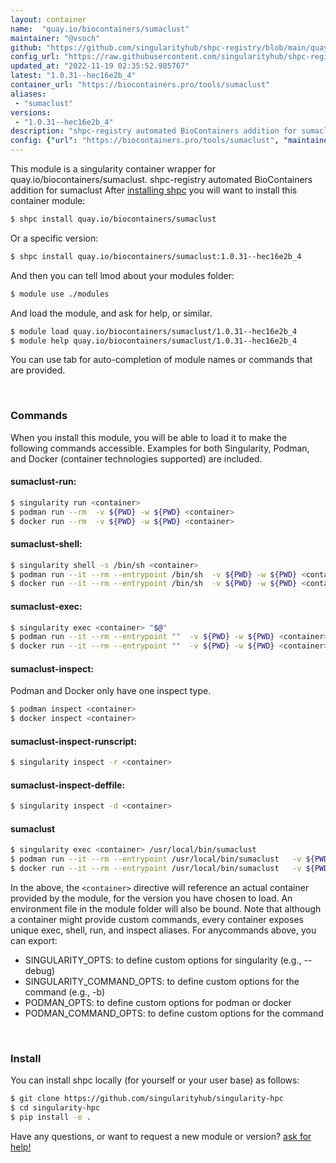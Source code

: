 ```yaml
---
layout: container
name:  "quay.io/biocontainers/sumaclust"
maintainer: "@vsoch"
github: "https://github.com/singularityhub/shpc-registry/blob/main/quay.io/biocontainers/sumaclust/container.yaml"
config_url: "https://raw.githubusercontent.com/singularityhub/shpc-registry/main/quay.io/biocontainers/sumaclust/container.yaml"
updated_at: "2022-11-19 02:35:52.985767"
latest: "1.0.31--hec16e2b_4"
container_url: "https://biocontainers.pro/tools/sumaclust"
aliases:
 - "sumaclust"
versions:
 - "1.0.31--hec16e2b_4"
description: "shpc-registry automated BioContainers addition for sumaclust"
config: {"url": "https://biocontainers.pro/tools/sumaclust", "maintainer": "@vsoch", "description": "shpc-registry automated BioContainers addition for sumaclust", "latest": {"1.0.31--hec16e2b_4": "sha256:0642b5f80857abb50e39bb07ff25e278d177b1f6a4247997e5c646759b4a9095"}, "tags": {"1.0.31--hec16e2b_4": "sha256:0642b5f80857abb50e39bb07ff25e278d177b1f6a4247997e5c646759b4a9095"}, "docker": "quay.io/biocontainers/sumaclust", "aliases": {"sumaclust": "/usr/local/bin/sumaclust"}}
---
```


This module is a singularity container wrapper for quay.io/biocontainers/sumaclust.
shpc-registry automated BioContainers addition for sumaclust
After [installing shpc](#install) you will want to install this container module:


```bash
$ shpc install quay.io/biocontainers/sumaclust
```

Or a specific version:

```bash
$ shpc install quay.io/biocontainers/sumaclust:1.0.31--hec16e2b_4
```

And then you can tell lmod about your modules folder:

```bash
$ module use ./modules
```

And load the module, and ask for help, or similar.

```bash
$ module load quay.io/biocontainers/sumaclust/1.0.31--hec16e2b_4
$ module help quay.io/biocontainers/sumaclust/1.0.31--hec16e2b_4
```

You can use tab for auto-completion of module names or commands that are provided.

<br>

### Commands

When you install this module, you will be able to load it to make the following commands accessible.
Examples for both Singularity, Podman, and Docker (container technologies supported) are included.

#### sumaclust-run:

```bash
$ singularity run <container>
$ podman run --rm  -v ${PWD} -w ${PWD} <container>
$ docker run --rm  -v ${PWD} -w ${PWD} <container>
```

#### sumaclust-shell:

```bash
$ singularity shell -s /bin/sh <container>
$ podman run --it --rm --entrypoint /bin/sh  -v ${PWD} -w ${PWD} <container>
$ docker run --it --rm --entrypoint /bin/sh  -v ${PWD} -w ${PWD} <container>
```

#### sumaclust-exec:

```bash
$ singularity exec <container> "$@"
$ podman run --it --rm --entrypoint ""  -v ${PWD} -w ${PWD} <container> "$@"
$ docker run --it --rm --entrypoint ""  -v ${PWD} -w ${PWD} <container> "$@"
```

#### sumaclust-inspect:

Podman and Docker only have one inspect type.

```bash
$ podman inspect <container>
$ docker inspect <container>
```

#### sumaclust-inspect-runscript:

```bash
$ singularity inspect -r <container>
```

#### sumaclust-inspect-deffile:

```bash
$ singularity inspect -d <container>
```


#### sumaclust

```bash
$ singularity exec <container> /usr/local/bin/sumaclust
$ podman run --it --rm --entrypoint /usr/local/bin/sumaclust   -v ${PWD} -w ${PWD} <container> -c " $@"
$ docker run --it --rm --entrypoint /usr/local/bin/sumaclust   -v ${PWD} -w ${PWD} <container> -c " $@"
```



In the above, the `<container>` directive will reference an actual container provided
by the module, for the version you have chosen to load. An environment file in the
module folder will also be bound. Note that although a container
might provide custom commands, every container exposes unique exec, shell, run, and
inspect aliases. For anycommands above, you can export:

 - SINGULARITY_OPTS: to define custom options for singularity (e.g., --debug)
 - SINGULARITY_COMMAND_OPTS: to define custom options for the command (e.g., -b)
 - PODMAN_OPTS: to define custom options for podman or docker
 - PODMAN_COMMAND_OPTS: to define custom options for the command

<br>

### Install

You can install shpc locally (for yourself or your user base) as follows:

```bash
$ git clone https://github.com/singularityhub/singularity-hpc
$ cd singularity-hpc
$ pip install -e .
```

Have any questions, or want to request a new module or version? [ask for help!](https://github.com/singularityhub/singularity-hpc/issues)